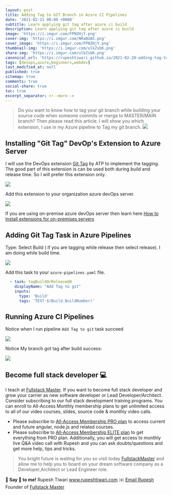 ```yaml
---
layout: post
title: Adding Tag to GIT Branch in Azure CI Pipelines  
date: '2021-02-21 00:00 +0000'
subtitle: Learn applying git tag after azure ci build  
description: Learn applying git tag after azure ci build
image: 'https://i.imgur.com/FPNZHjY.png'
cover-img: 'https://i.imgur.com/NRaQUA5.png'
cover_image: 'https://i.imgur.com/FPNZHjY.png'
thumbnail-img: 'https://i.imgur.com/ulkZsbK.png'
share-img: 'https://i.imgur.com/ulkZsbK.png'
canonical_url: 'https://rupeshtiwari.github.io/2021-02-20-adding-tag-to-git-branch-in-azure-ci-pipelines/'
tags: [devops,azure,beginners,webdev]
last_modified_at: null
published: true
sitemap: true
comments: true
social-share: true
toc: true
excerpt_separator: <!--more-->
---
```


> Do you want to know how to tag your git branch while building your source code when someone commits or merge to MASTER/MAIN branch? Then please read this article. I will show you which extension, I use in my Azure pipeline to Tag my git branch.
> ![](https://i.imgur.com/apsuoAD.png)

## Installing "Git Tag" DevOp's Extension to Azure Server

I will use the DevOps extension [Git Tag](https://marketplace.visualstudio.com/items?itemName=ATP.ATP-GitTag) by ATP to implement the tagging. The good part of this extension is can be used both during build and release time. So I will prefer this extension only. 
 
![](https://i.imgur.com/4R1oFZN.png)

Add this extension to your organization azure devOps server.

![](https://i.imgur.com/6JtDJe2.png)

If you are using on-premise azure devOps server then learn here [How to Install extensions for on-premises servers](https://docs.microsoft.com/en-us/azure/devops/marketplace/get-tfs-extensions?view=azure-devops-2020)

## Adding Git Tag Task in Azure Pipelines

Type: Select Build ( if you are tagging while release then select release). I am doing while build time. 

![](https://i.imgur.com/FV3XPqb.png)

Add this task to your `azure-pipelines.yaml` file. 

```yaml
  - task: tagBuildOrRelease@0
    displayName: "Add Tag to git"
    inputs:
      type: 'Build'
      tags: 'TEST-$(Build.BuildNumber)'
```

## Running Azure CI Pipelines 

Notice when I run pipeline `Add Tag to git` task succeed

![](https://i.imgur.com/Kb30R4s.png)

Notice My branch got tag after build success: 

![](https://i.imgur.com/apsuoAD.png)


## Become full stack developer 💻

I teach at [Fullstack Master](https://www.fullstackmaster.net).  If you want to become full stack developer and grow your carrier as new software developer or Lead Developer/Architect. Consider subscribing to our full stack development training programs. You can enroll to All-Access Monthly membership plans to get unlimited access to all of our video courses, slides, source code & monthly video calls.

- Please subscribe to [All-Access Membership PRO plan](https://www.fullstackmaster.net/pro) to access current and future angular, node.js and related courses.
- Please subscribe to [All-Access Membership ELITE plan](https://www.fullstackmaster.net/elite) to get everything from PRO plan. Additionally, you will get access to monthly live Q&A video call with Rupesh and you can ask doubts/questions and get more help, tips and tricks.

> You bright future is waiting for you so visit today [FullstackMaster](www.fullstackmaster.net) and allow me to help you to board on your dream software company as a Developer,Architect or Lead Engineer role.

**💖 Say 👋 to me!**
Rupesh Tiwari
<a href="https://www.rupeshtiwari.com"> www.rupeshtiwari.com</a> 
✉️ <a href="mailto:fullstackmaster1@gmail.com?subject=Hi"> Email Rupesh</a>
Founder of <a href="https://www.fullstackmaster.net"> Fullstack Master</a>